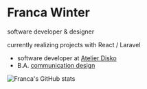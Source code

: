 # Franca Winter 

software developer & designer

currently realizing projects with React / Laravel


- software developer at [Atelier Disko](https://atelierdisko.de/)
- B.A. [communication design](https://www.hs-mainz.de/studium/studiengaenge/gestaltung/bachelor-kommunikationsdesign/uebersicht/)

![Franca's GitHub stats](https://github-readme-stats.vercel.app/api?username=francawinter&theme=default&hide=stars&show_icons=true)
